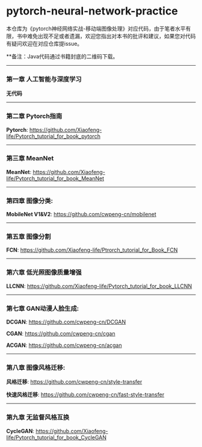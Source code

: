 # pytorch-neural-network-practice
本仓库为《pytorch神经网络实战-移动端图像处理》对应代码，由于笔者水平有限，书中难免出现不足或者遗漏，欢迎您指出对本书的批评和建议，如果您对代码有疑问欢迎在对应仓库提issue。

**备注：Java代码通过书籍封底的二维码下载。

______________________________________________________________________
### 第一章 人工智能与深度学习
**无代码**
______________________________________________________________________
### 第二章 Pytorch指南
**Pytorch**: https://github.com/Xiaofeng-life/Pytorch_tutorial_for_book_pytorch

______________________________________________________________________
### 第三章 MeanNet
**MeanNet**: https://github.com/Xiaofeng-life/Pytorch_tutorial_for_book_MeanNet
______________________________________________________________________

### 第四章 图像分类:
**MobileNet V1&V2**: https://github.com/cwpeng-cn/mobilenet

______________________________________________________________________
### 第五章 图像分割
**FCN**: https://github.com/Xiaofeng-life/Ptrorch_tutorial_for_Book_FCN

______________________________________________________________________
### 第六章 低光照图像质量增强
**LLCNN**: https://github.com/Xiaofeng-life/Pytorch_tutorial_for_book_LLCNN

______________________________________________________________________
### 第七章 GAN动漫人脸生成:

**DCGAN**: https://github.com/cwpeng-cn/DCGAN
 
**CGAN**: https://github.com/cwpeng-cn/cgan

**ACGAN**: https://github.com/cwpeng-cn/acgan

______________________________________________________________________
### 第八章 图像风格迁移:

**风格迁移**: https://github.com/cwpeng-cn/style-transfer

**快速风格迁移**: https://github.com/cwpeng-cn/fast-style-transfer

______________________________________________________________________
### 第九章 无监督风格互换
**CycleGAN**: https://github.com/Xiaofeng-life/Pytorch_tutorial_for_book_CycleGAN




